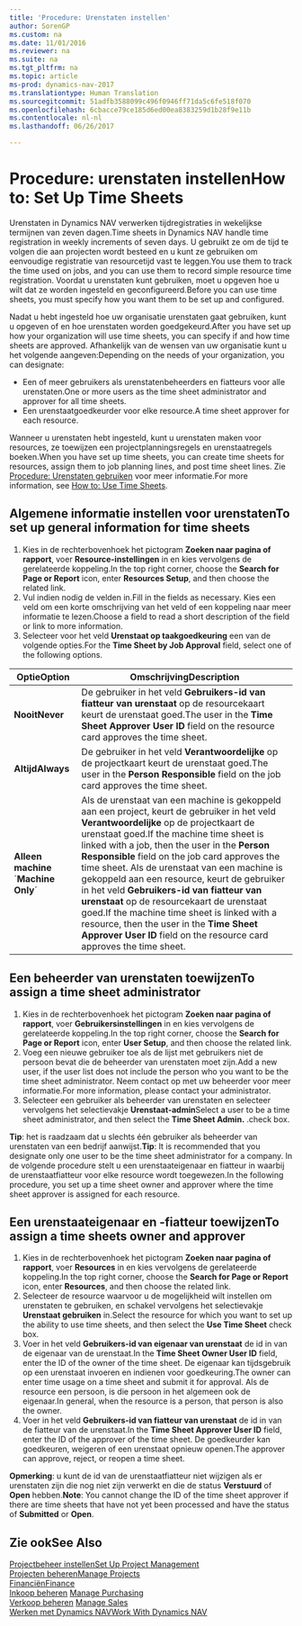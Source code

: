 ```yaml
---
title: 'Procedure: Urenstaten instellen'
author: SorenGP
ms.custom: na
ms.date: 11/01/2016
ms.reviewer: na
ms.suite: na
ms.tgt_pltfrm: na
ms.topic: article
ms-prod: dynamics-nav-2017
ms.translationtype: Human Translation
ms.sourcegitcommit: 51adfb3588099c496f0946ff71da5c6fe518f070
ms.openlocfilehash: 6cbacce79ce185d6ed00ea8383259d1b28f9e11b
ms.contentlocale: nl-nl
ms.lasthandoff: 06/26/2017

---
```


# <a name="how-to-set-up-time-sheets"></a><span data-ttu-id="5ee0b-102">Procedure: urenstaten instellen</span><span class="sxs-lookup"><span data-stu-id="5ee0b-102">How to: Set Up Time Sheets</span></span>
<span data-ttu-id="5ee0b-103">Urenstaten in Dynamics NAV verwerken tijdregistraties in wekelijkse termijnen van zeven dagen.</span><span class="sxs-lookup"><span data-stu-id="5ee0b-103">Time sheets in Dynamics NAV handle time registration in weekly increments of seven days.</span></span> <span data-ttu-id="5ee0b-104">U gebruikt ze om de tijd te volgen die aan projecten wordt besteed en u kunt ze gebruiken om eenvoudige registratie van resourcetijd vast te leggen.</span><span class="sxs-lookup"><span data-stu-id="5ee0b-104">You use them to track the time used on jobs, and you can use them to record simple resource time registration.</span></span> <span data-ttu-id="5ee0b-105">Voordat u urenstaten kunt gebruiken, moet u opgeven hoe u wilt dat ze worden ingesteld en geconfigureerd.</span><span class="sxs-lookup"><span data-stu-id="5ee0b-105">Before you can use time sheets, you must specify how you want them to be set up and configured.</span></span>

<span data-ttu-id="5ee0b-106">Nadat u hebt ingesteld hoe uw organisatie urenstaten gaat gebruiken, kunt u opgeven of en hoe urenstaten worden goedgekeurd.</span><span class="sxs-lookup"><span data-stu-id="5ee0b-106">After you have set up how your organization will use time sheets, you can specify if and how time sheets are approved.</span></span> <span data-ttu-id="5ee0b-107">Afhankelijk van de wensen van uw organisatie kunt u het volgende aangeven:</span><span class="sxs-lookup"><span data-stu-id="5ee0b-107">Depending on the needs of your organization, you can designate:</span></span>

- <span data-ttu-id="5ee0b-108">Een of meer gebruikers als urenstatenbeheerders en fiatteurs voor alle urenstaten.</span><span class="sxs-lookup"><span data-stu-id="5ee0b-108">One or more users as the time sheet administrator and approver for all time sheets.</span></span>
- <span data-ttu-id="5ee0b-109">Een urenstaatgoedkeurder voor elke resource.</span><span class="sxs-lookup"><span data-stu-id="5ee0b-109">A time sheet approver for each resource.</span></span>

<span data-ttu-id="5ee0b-110">Wanneer u urenstaten hebt ingesteld, kunt u urenstaten maken voor resources, ze toewijzen een projectplanningsregels en urenstaatregels boeken.</span><span class="sxs-lookup"><span data-stu-id="5ee0b-110">When you have set up time sheets, you can create time sheets for resources, assign them to job planning lines, and post time sheet lines.</span></span> <span data-ttu-id="5ee0b-111">Zie [Procedure: Urenstaten gebruiken](projects-how-use-time-sheets.md) voor meer informatie.</span><span class="sxs-lookup"><span data-stu-id="5ee0b-111">For more information, see [How to: Use Time Sheets](projects-how-use-time-sheets.md).</span></span>

## <a name="to-set-up-general-information-for-time-sheets"></a><span data-ttu-id="5ee0b-112">Algemene informatie instellen voor urenstaten</span><span class="sxs-lookup"><span data-stu-id="5ee0b-112">To set up general information for time sheets</span></span>  

1. <span data-ttu-id="5ee0b-113">Kies in de rechterbovenhoek het pictogram **Zoeken naar pagina of rapport**, voer **Resource-instellingen** in en kies vervolgens de gerelateerde koppeling.</span><span class="sxs-lookup"><span data-stu-id="5ee0b-113">In the top right corner, choose the **Search for Page or Report** icon, enter **Resources Setup**, and then choose the related link.</span></span>  
2. <span data-ttu-id="5ee0b-114">Vul indien nodig de velden in.</span><span class="sxs-lookup"><span data-stu-id="5ee0b-114">Fill in the fields as necessary.</span></span> <span data-ttu-id="5ee0b-115">Kies een veld om een korte omschrijving van het veld of een koppeling naar meer informatie te lezen.</span><span class="sxs-lookup"><span data-stu-id="5ee0b-115">Choose a field to read a short description of the field or link to more information.</span></span>
3. <span data-ttu-id="5ee0b-116">Selecteer voor het veld **Urenstaat op taakgoedkeuring** een van de volgende opties.</span><span class="sxs-lookup"><span data-stu-id="5ee0b-116">For the **Time Sheet by Job Approval** field, select one of the following options.</span></span>

|<span data-ttu-id="5ee0b-117">Optie</span><span class="sxs-lookup"><span data-stu-id="5ee0b-117">Option</span></span> |<span data-ttu-id="5ee0b-118">Omschrijving</span><span class="sxs-lookup"><span data-stu-id="5ee0b-118">Description</span></span>|
|---|---|
|<span data-ttu-id="5ee0b-119">**Nooit**</span><span class="sxs-lookup"><span data-stu-id="5ee0b-119">**Never**</span></span>|<span data-ttu-id="5ee0b-120">De gebruiker in het veld **Gebruikers-id van fiatteur van urenstaat** op de resourcekaart keurt de urenstaat goed.</span><span class="sxs-lookup"><span data-stu-id="5ee0b-120">The user in the **Time Sheet Approver User ID** field on the resource card approves the time sheet.</span></span>|
|<span data-ttu-id="5ee0b-121">**Altijd**</span><span class="sxs-lookup"><span data-stu-id="5ee0b-121">**Always**</span></span>|<span data-ttu-id="5ee0b-122">De gebruiker in het veld **Verantwoordelijke** op de projectkaart keurt de urenstaat goed.</span><span class="sxs-lookup"><span data-stu-id="5ee0b-122">The user in the **Person Responsible** field on the job card approves the time sheet.</span></span>|
|<span data-ttu-id="5ee0b-123">**Alleen machine**´</span><span class="sxs-lookup"><span data-stu-id="5ee0b-123">**Machine Only**´</span></span>|<span data-ttu-id="5ee0b-124">Als de urenstaat van een machine is gekoppeld aan een project, keurt de gebruiker in het veld **Verantwoordelijke** op de projectkaart de urenstaat goed.</span><span class="sxs-lookup"><span data-stu-id="5ee0b-124">If the machine time sheet is linked with a job, then the user in the **Person Responsible** field on the job card approves the time sheet.</span></span> <span data-ttu-id="5ee0b-125">Als de urenstaat van een machine is gekoppeld aan een resource, keurt de gebruiker in het veld **Gebruikers-id van fiatteur van urenstaat** op de resourcekaart de urenstaat goed.</span><span class="sxs-lookup"><span data-stu-id="5ee0b-125">If the machine time sheet is linked with a resource, then the user in the **Time Sheet Approver User ID** field on the resource card approves the time sheet.</span></span>

## <a name="to-assign-a-time-sheet-administrator"></a><span data-ttu-id="5ee0b-126">Een beheerder van urenstaten toewijzen</span><span class="sxs-lookup"><span data-stu-id="5ee0b-126">To assign a time sheet administrator</span></span>  

1. <span data-ttu-id="5ee0b-127">Kies in de rechterbovenhoek het pictogram **Zoeken naar pagina of rapport**, voer **Gebruikersinstellingen** in en kies vervolgens de gerelateerde koppeling.</span><span class="sxs-lookup"><span data-stu-id="5ee0b-127">In the top right corner, choose the **Search for Page or Report** icon, enter **User Setup**, and then choose the related link.</span></span>  
2.  <span data-ttu-id="5ee0b-128">Voeg een nieuwe gebruiker toe als de lijst met gebruikers niet de persoon bevat die de beheerder van urenstaten moet zijn.</span><span class="sxs-lookup"><span data-stu-id="5ee0b-128">Add a new user, if the user list does not include the person who you want to be the time sheet administrator.</span></span> <span data-ttu-id="5ee0b-129">Neem contact op met uw beheerder voor meer informatie.</span><span class="sxs-lookup"><span data-stu-id="5ee0b-129">For more information, please contact your administrator.</span></span>  
3. <span data-ttu-id="5ee0b-130">Selecteer een gebruiker als beheerder van urenstaten en selecteer vervolgens het selectievakje **Urenstaat-admin**</span><span class="sxs-lookup"><span data-stu-id="5ee0b-130">Select a user to be a time sheet administrator, and then select the **Time Sheet Admin.**</span></span> <span data-ttu-id="5ee0b-131">.</span><span class="sxs-lookup"><span data-stu-id="5ee0b-131">check box.</span></span>  

<span data-ttu-id="5ee0b-132">**Tip**: het is raadzaam dat u slechts één gebruiker als beheerder van urenstaten van een bedrijf aanwijst.</span><span class="sxs-lookup"><span data-stu-id="5ee0b-132">**Tip**: It is recommended that you designate only one user to be the time sheet administrator for a company.</span></span> <span data-ttu-id="5ee0b-133">In de volgende procedure stelt u een urenstaateigenaar en fiatteur in waarbij de urenstaatfiatteur voor elke resource wordt toegewezen.</span><span class="sxs-lookup"><span data-stu-id="5ee0b-133">In the following procedure, you set up a time sheet owner and approver where the time sheet approver is assigned for each resource.</span></span>  

## <a name="to-assign-a-time-sheets-owner-and-approver"></a><span data-ttu-id="5ee0b-134">Een urenstaateigenaar en -fiatteur toewijzen</span><span class="sxs-lookup"><span data-stu-id="5ee0b-134">To assign a time sheets owner and approver</span></span>  

1. <span data-ttu-id="5ee0b-135">Kies in de rechterbovenhoek het pictogram **Zoeken naar pagina of rapport**, voer **Resources** in en kies vervolgens de gerelateerde koppeling.</span><span class="sxs-lookup"><span data-stu-id="5ee0b-135">In the top right corner, choose the **Search for Page or Report** icon, enter **Resources**, and then choose the related link.</span></span>
2. <span data-ttu-id="5ee0b-136">Selecteer de resource waarvoor u de mogelijkheid wilt instellen om urenstaten te gebruiken, en schakel vervolgens het selectievakje **Urenstaat gebruiken** in.</span><span class="sxs-lookup"><span data-stu-id="5ee0b-136">Select the resource for which you want to set up the ability to use time sheets, and then select the **Use Time Sheet** check box.</span></span>  
3. <span data-ttu-id="5ee0b-137">Voer in het veld **Gebruikers-id van eigenaar van urenstaat** de id in van de eigenaar van de urenstaat.</span><span class="sxs-lookup"><span data-stu-id="5ee0b-137">In the **Time Sheet Owner User ID** field, enter the ID of the owner of the time sheet.</span></span> <span data-ttu-id="5ee0b-138">De eigenaar kan tijdsgebruik op een urenstaat invoeren en indienen voor goedkeuring.</span><span class="sxs-lookup"><span data-stu-id="5ee0b-138">The owner can enter time usage on a time sheet and submit it for approval.</span></span> <span data-ttu-id="5ee0b-139">Als de resource een persoon, is die persoon in het algemeen ook de eigenaar.</span><span class="sxs-lookup"><span data-stu-id="5ee0b-139">In general, when the resource is a person, that person is also the owner.</span></span>  
4. <span data-ttu-id="5ee0b-140">Voer in het veld **Gebruikers-id van fiatteur van urenstaat** de id in van de fiatteur van de urenstaat.</span><span class="sxs-lookup"><span data-stu-id="5ee0b-140">In the **Time Sheet Approver User ID** field, enter the ID of the approver of the time sheet.</span></span> <span data-ttu-id="5ee0b-141">De goedkeurder kan goedkeuren, weigeren of een urenstaat opnieuw openen.</span><span class="sxs-lookup"><span data-stu-id="5ee0b-141">The approver can approve, reject, or reopen a time sheet.</span></span>  

<span data-ttu-id="5ee0b-142">**Opmerking**: u kunt de id van de urenstaatfiatteur niet wijzigen als er urenstaten zijn die nog niet zijn verwerkt en die de status **Verstuurd** of **Open** hebben.</span><span class="sxs-lookup"><span data-stu-id="5ee0b-142">**Note**: You cannot change the ID of the time sheet approver if there are time sheets that have not yet been processed and have the status of **Submitted** or **Open**.</span></span>

## <a name="see-also"></a><span data-ttu-id="5ee0b-143">Zie ook</span><span class="sxs-lookup"><span data-stu-id="5ee0b-143">See Also</span></span>
[<span data-ttu-id="5ee0b-144">Projectbeheer instellen</span><span class="sxs-lookup"><span data-stu-id="5ee0b-144">Set Up Project Management</span></span>](projects-setup-projects.md)  
[<span data-ttu-id="5ee0b-145">Projecten beheren</span><span class="sxs-lookup"><span data-stu-id="5ee0b-145">Manage Projects</span></span>](projects-manage-projects.md)  
[<span data-ttu-id="5ee0b-146">Financiën</span><span class="sxs-lookup"><span data-stu-id="5ee0b-146">Finance</span></span>](finance-setup.md)  
<span data-ttu-id="5ee0b-147">[Inkoop beheren](purchasing-manage-purchasing.md)       </span><span class="sxs-lookup"><span data-stu-id="5ee0b-147">[Manage Purchasing](purchasing-manage-purchasing.md)       </span></span>  
<span data-ttu-id="5ee0b-148">[Verkoop beheren](sales-manage-sales.md)    </span><span class="sxs-lookup"><span data-stu-id="5ee0b-148">[Manage Sales](sales-manage-sales.md)    </span></span>  
[<span data-ttu-id="5ee0b-149">Werken met Dynamics NAV</span><span class="sxs-lookup"><span data-stu-id="5ee0b-149">Work With Dynamics NAV</span></span>](ui-work-product.md)  

